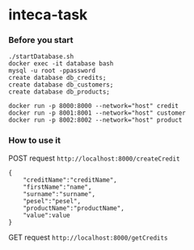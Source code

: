 # inteca-task

### Before you start

```
./startDatabase.sh
docker exec -it database bash
mysql -u root -ppassword
create database db_credits;
create database db_customers;
create database db_products;

docker run -p 8000:8000 --network="host" credit
docker run -p 8001:8001 --network="host" customer
docker run -p 8002:8002 --network="host" product
```

### How to use it

POST request `http://localhost:8000/createCredit`
```
{
    "creditName":"creditName",
    "firstName":"name",
    "surname":"surname",
    "pesel":"pesel",
    "productName":"productName",
    "value":value
}
```

GET request `http://localhost:8000/getCredits`